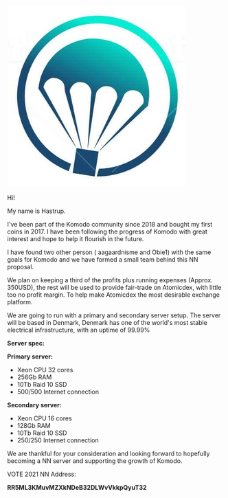 ![](logo.jpg)

Hi!

My name is Hastrup.

I&#39;ve been part of the Komodo community since 2018 and bought my first coins in 2017.
 I have been following the progress of Komodo with great interest and hope to help it flourish in the future.

I have found two other person ( aagaardnisme and Obie1) with the same goals for Komodo and we have formed a small team behind this NN proposal.

 We plan on keeping a third of the profits plus running expenses (Approx. 350USD), the rest will be used to provide fair-trade on Atomicdex, with little too no profit margin. To help make Atomicdex the most desirable exchange platform.

We are going to run with a primary and secondary server setup.
 The server will be based in Denmark, Denmark has one of the world&#39;s most stable electrical infrastructure, with an uptime of 99.99%

**Server spec:**

**Primary server:**

- Xeon CPU 32 cores
- 256Gb RAM
- 10Tb Raid 10 SSD
- 500/500 Internet connection

**Secondary server:**

- Xeon CPU 16 cores
- 128Gb RAM
- 10Tb Raid 10 SSD
- 250/250 Internet connection

We are thankful for your consideration and looking forward to hopefully becoming a NN server and supporting the growth of Komodo.

VOTE 2021 NN Address:

**RR5ML3KMuvMZXkNDeB32DLWvVkkpQyuT32**
